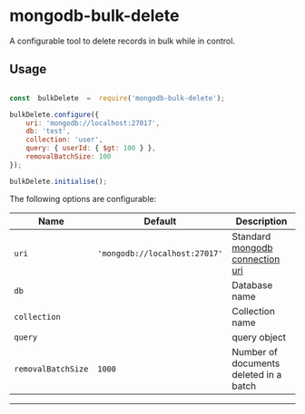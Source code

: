 # mongodb-bulk-delete

  

A configurable tool to delete records in bulk while in control. 

## Usage  

``` js

const  bulkDelete  =  require('mongodb-bulk-delete');

bulkDelete.configure({
	uri: 'mongodb://localhost:27017',
	db: 'test',
	collection: 'user',
	query: { userId: { $gt: 100 } },
	removalBatchSize: 100
});  

bulkDelete.initialise();  
```

The following options are configurable:

| Name          | Default                     |  Description    |
| ------------- | --------------------------- | --------------- |
| `uri`			| `'mongodb://localhost:27017'` | Standard [mongodb connection uri]([https://docs.mongodb.com/manual/reference/connection-string/](https://docs.mongodb.com/manual/reference/connection-string/))|  
| `db`|| Database name|
| `collection` || Collection name|
| `query`  || query object|
| `removalBatchSize` | `1000`                      | Number of documents deleted in a batch|
-------------------------------------------------------

